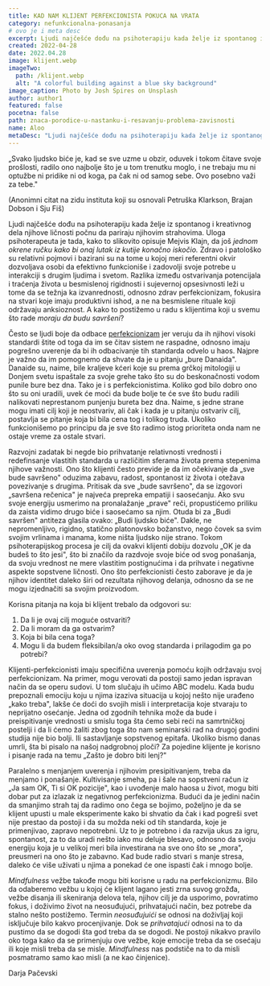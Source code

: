 ```yaml
---
title: KAD NAM KLIJENT PERFEKCIONISTA POKUCA NA VRATA
category: nefunkcionalna-ponasanja
# ovo je i meta desc
excerpt: Ljudi najčešće dođu na psihoterapiju kada želje iz spontanog i kreativnog dela njihove ličnosti počnu da pariraju njihovim strahovima.
created: 2022-04-28
date: 2022.04.28
image: klijent.webp
imageTwo:
  path: /klijent.webp
  alt: "A colorful building against a blue sky background"
image_caption: Photo by Josh Spires on Unsplash
author: author1
featured: false
pocetna: false
path: znaca-porodice-u-nastanku-i-resavanju-problema-zavisnosti
name: Aloo
metaDesc: "Ljudi najčešće dođu na psihoterapiju kada želje iz spontanog i kreativnog dela njihove ličnosti počnu da pariraju njihovim strahovima."
---
```



„Svako ljudsko biće je, kad se sve uzme u obzir, oduvek i tokom čitave svoje prošlosti, radilo ono najbolje što je u tom trenutku moglo, i ne trebaju mu ni optužbe ni pridike ni od koga, pa čak ni od samog sebe. Ovo posebno važi za tebe.&quot;

(Anonimni citat na zidu instituta koji su osnovali Petruška Klarkson, Brajan Dobson i Sju Fiš)

Ljudi najčešće dođu na psihoterapiju kada želje iz spontanog i kreativnog dela njihove ličnosti počnu da pariraju njihovim strahovima. Uloga psihoterapeuta je tada, kako to slikovito opisuje Mejvis Klajn, da još _jednom okrene ručku kako bi onaj lutak iz kutije konačno iskočio._ Zdravo i patološko su relativni pojmovi i bazirani su na tome u kojoj meri referentni okvir dozvoljava osobi da efektivno funkcioniše i zadovolji svoje potrebe u interakciji s drugim ljudima i svetom. Razlika između ostvarivanja potencijala i traćenja života u besmislenoj rigidnosti i sujevernoj opsesivnosti leži u tome da se težnja ka izvanrednosti, odnosno zdrav perfekcionizam, fokusira na stvari koje imaju produktivni ishod, a ne na besmislene rituale koji održavaju anksioznost. A kako to postižemo u radu s klijentima koji u svemu što rade _moraju da budu savršeni_?

Često se ljudi boje da odbace  [perfekcionizam](/blog/nefunkcionalna-ponasanja/perfekcionizam/) jer veruju da ih njihovi visoki standardi štite od toga da im se čitav sistem ne raspadne, odnosno imaju pogrešno uverenje da bi ih odbacivanje tih standarda odvelo u haos. Najpre je važno da im pomognemo da shvate da je u pitanju „bure Danaida&quot;. Danaide su, naime, bile kraljeve kćeri koje su prema grčkoj mitologiji u Donjem svetu ispaštale za svoje grehe tako što su do beskonačnosti vodom punile bure bez dna. Tako je i s perfekcionistima. Koliko god bilo dobro ono što su oni uradili, uvek će moći da bude bolje te će sve što budu radili nalikovati neprestanom punjenju bureta bez dna. Naime, s jedne strane mogu imati cilj koji je neostvariv, ali čak i kada je u pitanju ostvariv cilj, postavlja se pitanje koja bi bila cena tog i tolikog truda. Ukoliko funkcionišemo po principu da je sve što radimo istog prioriteta onda nam ne ostaje vreme za ostale stvari.

Razvojni zadatak bi negde bio prihvatanje relativnosti vrednosti i redefinsanje vlastitih standarda u različitim sferama života prema stepenima njihove važnosti. Ono što klijenti često previde je da im očekivanje da „sve bude savršeno&quot; oduzima zabavu, radost, spontanost iz života i otežava povezivanje s drugima. Pritisak da sve „bude savršeno&quot;, da se izgovori „savršena rečenica&quot; je najveća prepreka empatiji i saosećanju. Ako svu svoje energiju usmerimo na pronalažanje „prave&quot; reči, propustićemo priliku da zaista vidimo drugo biće i saosećamo sa njim. Otuda bi za „Budi savršen&quot; antiteza glasila ovako: „Budi ljudsko biće&quot;. Dakle, ne nepromenljivo, rigidno, statično platonovsko božanstvo, nego čovek sa svim svojim vrlinama i manama, kome ništa ljudsko nije strano. Tokom psihoterapijskog procesa je cilj da ovakvi klijenti dobiju dozvolu „OK je da budeš to što jesi&quot;, što bi značilo da razdvoje svoje biće od svog ponašanja, da svoju vrednost ne mere vlastitim postignućima i da prihvate i negativne aspekte sopstvene ličnosti. Ono što perfekcionisti često zaborave je da je njihov identitet daleko širi od rezultata njihovog delanja, odnosno da se ne mogu izjednačiti sa svojim proizvodom.

Korisna pitanja na koja bi klijent trebalo da odgovori su:

1. Da li je ovaj cilj moguće ostvariti?
2. Da li moram da ga ostvarim?
3. Koja bi bila cena toga?
4. Mogu li da budem fleksibilan/a oko ovog standarda i prilagodim ga po potrebi?

Klijenti-perfekcionisti imaju specifična uverenja pomoću kojih održavaju svoj perfekcionizam. Na primer, mogu verovati da postoji samo jedan ispravan način da se operu sudovi. U tom slučaju ih učimo ABC modelu. Kada budu prepoznali emociju koju u njima izaziva situacija u kojoj nešto nije urađeno „kako treba&quot;, lakše će doći do svojih misli i interpretacija koje stvaraju to neprijatno osećanje. Jedna od zgodnih tehnika može da bude i preispitivanje vrednosti u smislu toga šta ćemo sebi reći na samrtničkoj postelji i da li ćemo žaliti zbog toga što nam seminarski rad na drugoj godini studija nije bio bolji. Ili sastavljanje sopstvenog epitafa. Ukoliko bismo danas umrli, šta bi pisalo na našoj nadgrobnoj ploči? Za pojedine klijente je korisno i pisanje rada na temu „Zašto je dobro biti lenj?&quot;

Paralelno s menjanjem uverenja i njihovim presipitivanjem, treba da menjamo i ponašanje. Kultivisanje smeha, pa i šale na sopstveni račun iz „Ja sam OK, Ti si OK pozicije&quot;, kao i uvođenje malo haosa u život, mogu biti dobar put za izlazak iz negativnog perfekcionizma. Budući da je jedini način da smanjimo strah taj da radimo ono čega se bojimo, poželjno je da se klijent upusti u male eksperimente kako bi shvatio da čak i kad pogreši svet nije prestao da postoji i da su možda neki od tih standarda, koje je primenjivao, zapravo nepotrebni. Uz to je potrebno i da razvija ukus za igru, spontanost, za to da uradi nešto iako mu deluje blesavo, odnosno da svoju energiju koja je u velikoj meri bila investirana na sve ono što se „mora&quot;, preusmeri na ono što je zabavno. Kad bude radio stvari s manje stresa, daleko će više uživati u njima a ponekad će one ispasti čak i mnogo bolje.

_Mindfulness_ vežbe takođe mogu biti korisne u radu na perfekcionizmu. Bilo da odaberemo vežbu u kojoj će klijent lagano jesti zrna suvog grožđa, vežbe disanja ili skeniranja delova tela, njihov cilj je da usporimo, povratimo fokus, i doživimo život na neosuđujući, prihvatajući način, bez potrebe da stalno nešto postižemo. Termin _neosuđujuići_ se odnosi na doživljaj koji isključuje bilo kakvo procenjivanje. Dok se _prihvatajući_ odnosi na to da pustimo da se dogodi šta god treba da se dogodi. Ne postoji nikakvo pravilo oko toga kako da se primenjuju ove vežbe, koje emocije treba da se osećaju ili koje misli treba da se misle. _Mindfulness_ nas podstiče na to da misli posmatramo samo kao misli (a ne kao činjenice).

Darja Pačevski